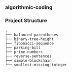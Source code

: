 ### algorithmic-coding

### Project Structure
```
.
├── balanced-parentheses
├── binary-tree-height
├── fibonacci-sequence
├── parking-bill
├── prime-numbers
├── reverse-sentences
├── simple-blockchain
└── smallest-missing-integer
```
